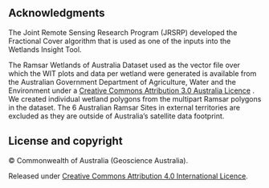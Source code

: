 ## Acknowledgments

The Joint Remote Sensing Research Program (JRSRP) developed the Fractional Cover algorithm that is used as one of the inputs into the Wetlands Insight Tool.

The Ramsar Wetlands of Australia Dataset used as the vector file over which the WIT plots and data per wetland were generated is available from the Australian Government Department of Agriculture, Water and the Environment under a [Creative Commons Attribution 3.0 Australia Licence](https://creativecommons.org/licenses/by/3.0/au/) . We created individual wetland polygons from the multipart Ramsar polygons in the dataset. The 6 Australian Ramsar Sites in external territories are excluded as they are outside of Australia’s satellite data footprint.

## License and copyright

&copy; Commonwealth of Australia (Geoscience Australia).

Released under [Creative Commons Attribution 4.0 International Licence](https://creativecommons.org/licenses/by/4.0/).

